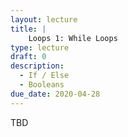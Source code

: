 ```yaml
---
layout: lecture
title: |   
    Loops 1: While Loops
type: lecture
draft: 0
description:
  - If / Else
  - Booleans
due_date: 2020-04-28
---
```


TBD
